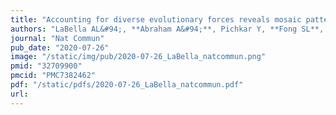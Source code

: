```yaml
---
title: "Accounting for diverse evolutionary forces reveals mosaic patterns of selection on human preterm birth loci"
authors: "LaBella AL&#94;, **Abraham A&#94;**, Pichkar Y, **Fong SL**, Zhang G, Muglia LJ, Abbot P, Rokas A&#42;, **Capra JA.&#42;**"
journal: "Nat Commun"
pub_date: "2020-07-26"
image: "/static/img/pub/2020-07-26_LaBella_natcommun.png"
pmid: "32709900"
pmcid: "PMC7382462"
pdf: "/static/pdfs/2020-07-26_LaBella_natcommun.pdf"
url: 
---
```

